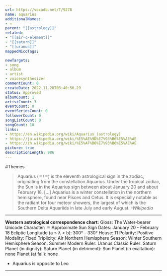 ```yaml
---
url: https://vocadb.net/T/9278
name: aquarius
additionalNames: 
- ♒︎
parent: "[[astrology]]"
related:
- "[[air-c-element]]"
- "[[saturn]]"
- "[[uranus]]"
mappedNicoTags:

newTargets:
- song
- album
- artist
- voicesynthesizer
commentCount: 0
createDate: 2022-11-28T03:40:56.29
status: Approved
albumCount: 1
artistCount: 3
eventCount: 0
eventSeriesCount: 0
followerCount: 0
songListCount: 0
songCount: 10
links: 
- https://en.wikipedia.org/wiki/Aquarius_(astrology)
- https://ja.wikipedia.org/wiki/%E5%AE%9D%E7%93%B6%E5%AE%AE
- https://zh.wikipedia.org/wiki/%E5%AF%B6%E7%93%B6%E5%AE%AE
picture: true
descriptionLength: 986
---
```


#Themes

>Aquarius (♒︎/♒) is the eleventh astrological sign in the zodiac, originating from the constellation Aquarius.
Under the tropical zodiac, the Sun is in the Aquarius sign between about January 20 and about February 18.
[...]
Aquarius is a winter constellation in the northern hemisphere, found near Pisces and Cetus.
It is especially notable as the radiant for four meteor showers, the largest of which is the Southern Delta Aquariids in late July and early August.
*-Wikipedia*

___


**Western astrological correspondence chart:**
Gloss: The Water-bearer
Unicode Character: ♒︎
Approximate Sun Sign Dates: January 20 - February 18
Ecliptic Longitude (a ≤ λ < b): 300° - 330°
House: 11
Polarity: Positive
Modality: Fixed
Triplicity: Air
Northern Hemisphere Season: Winter
Southern Hemisphere Season: Summer
Modern Ruler: Uranus
Classic Ruler: Saturn
Planet (in dignity): Saturn
Planet (in detriment): Sun
Planet (in exaltation): none
Planet (at fall): none

- Aquarius is opposite to Leo

---

